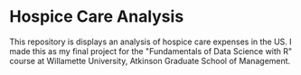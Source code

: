 # Hospice Care Analysis
This repository is displays an analysis of hospice care expenses in the US. I made this as my final project for the "Fundamentals of Data Science with R" course at Willamette University, Atkinson Graduate School of Management.
